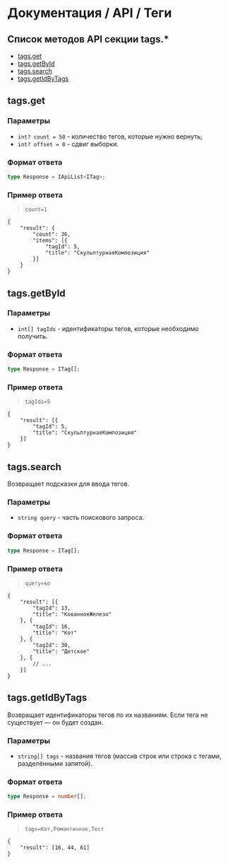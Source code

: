 # Документация / API / Теги
## Список методов API секции tags.*
* [tags.get](#tagsget)
* [tags.getById](#tagsgetbyid)
* [tags.search](#tagssearch)
* [tags.getIdByTags](#tagsgetidbytags)

## tags.get
### Параметры
* `int? count = 50` - количество тегов, которые нужно вернуть;
* `int? offset = 0` - сдвиг выборки.

### Формат ответа
```ts
type Response = IApiList<ITag>;
```

### Пример ответа
> `count=1`
```json5
{
    "result": {
        "count": 36,
        "items": [{
            "tagId": 5,
            "title": "СкульптурнаяКомпозиция"
        }]
    }
}
```

## tags.getById
### Параметры
* `int[] tagIds` - идентификаторы тегов, которые необходимо получить.

### Формат ответа
```ts
type Response = ITag[];
```

### Пример ответа
> `tagIds=5`
```json5
{
    "result": [{
        "tagId": 5,
        "title": "СкульптурнаяКомпозиция"
    }]
}
```

## tags.search
Возвращает подсказки для ввода тегов.
### Параметры
* `string query` - часть поискового запроса.

### Формат ответа
```ts
type Response = ITag[];
```

### Пример ответа
> `query=ко`
```json5
{
    "result": [{
        "tagId": 13,
        "title": "КованноеЖелезо"
    }, {
        "tagId": 16,
        "title": "Кот"
    }, {
        "tagId": 30,
        "title": "Детское"
    }, {
        // ...
    }]
}
```

## tags.getIdByTags
Возвращает идентификаторы тегов по их названиям. Если тега не существует — он будет создан.
### Параметры
* `string[] tags` - названия тегов (массив строк или строка с тегами, разделёнными запятой).

### Формат ответа
```ts
type Response = number[];
```

### Пример ответа
> `tags=Кот,Романтичное,Тест`
```json5
{
    "result": [16, 44, 61]
}
```
